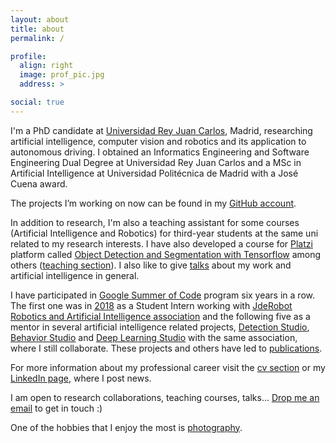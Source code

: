 ```yaml
---
layout: about
title: about
permalink: /

profile:
  align: right
  image: prof_pic.jpg
  address: >

social: true
---
```


I'm a PhD candidate at [Universidad Rey Juan Carlos](https://www.urjc.es/), Madrid, researching artificial intelligence, computer vision and robotics and its application to autonomous driving.
I obtained an Informatics Engineering and Software Engineering Dual Degree at Universidad Rey Juan Carlos and a 
MSc in Artificial Intelligence at Universidad Politécnica de Madrid with a José Cuena award.

The projects I’m working on now can be found in my [GitHub account](https://github.com/sergiopaniego).

In addition to research, I'm also a teaching assistant for some courses (Artificial Intelligence and Robotics) for third-year students at the same uni related to my research interests. 
I have also developed a course for [Platzi](https://platzi.com/) platform called [Object Detection and Segmentation with Tensorflow](https://platzi.com/cursos/tensorflow-objetos/) among others ([teaching section](/teaching)).
I also like to give [talks](/teaching) about my work and artificial intelligence in general.

I have participated in [Google Summer of Code](https://summerofcode.withgoogle.com/) program six years in a row. 
The first one was in [2018](https://jderobot.github.io/activities/gsoc/2018) as a Student Intern working with [JdeRobot Robotics and Artificial Intelligence association](https://jderobot.github.io/) and 
the following  five as a mentor in several artificial intelligence related projects, [Detection Studio](https://github.com/JdeRobot/DetectionStudio), [Behavior Studio](https://github.com/JdeRobot/BehaviorStudio) and [Deep Learning Studio](https://github.com/JdeRobot/DeepLearningStudio/) with the same association, where I still collaborate. 
These projects and others have led to [publications](/publications).

For more information about my professional career visit the [cv section](/cv) or my [LinkedIn page](https://www.linkedin.com/in/sergio-paniego-blanco), where I post news.

I am open to research collaborations, teaching courses, talks... [Drop me an email](mailto:sergiopaniegoblanco@gmail.com) to get in touch :)

One of the hobbies that I enjoy the most is [photography](https://www.instagram.com/sergiopaniego/).